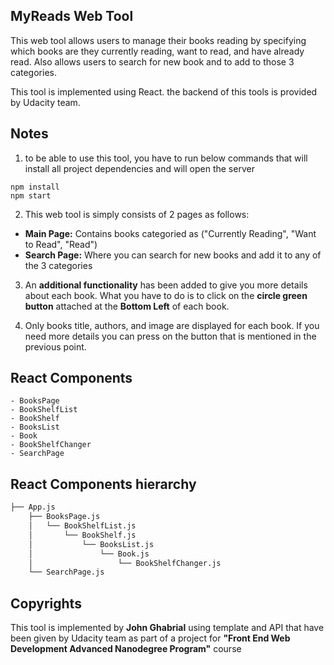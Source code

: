 ## MyReads Web Tool

This web tool allows users to manage their books reading by specifying which books are they currently reading, want to read, and have already read.
Also allows users to search for new book and to add to those 3 categories.

This tool is implemented using React. 
the backend of this tools is provided by Udacity team.

## Notes

1. to be able to use this tool, you have to run below commands that will install all project dependencies and will open the server
```
npm install
npm start
```

2. This web tool is simply consists of 2 pages as follows: 
- **Main Page:** Contains books categoried as ("Currently Reading", "Want to Read", "Read")
- **Search Page:** Where you can search for new books and add it to any of the 3 categories

3. An **additional functionality** has been added to give you more details about each book. What you have to do is to click on the **circle green button** attached at the **Bottom Left** of each book.

4. Only books title, authors, and image are displayed for each book. If you need more details you can press on the button that is mentioned in the previous point.

## React Components
```
- BooksPage
- BookShelfList
- BookShelf
- BooksList
- Book
- BookShelfChanger
- SearchPage
```

## React Components hierarchy
```bash
├── App.js
    ├── BooksPage.js
    │   └── BookShelfList.js
    │       └── BookShelf.js
    │           └── BooksList.js
    │               └── Book.js
    │                   └── BookShelfChanger.js
    └── SearchPage.js
```


## Copyrights

This tool is implemented by **John Ghabrial** using template and API that have been given by Udacity team as part of a project  for **"Front End Web Development Advanced Nanodegree Program"** course
